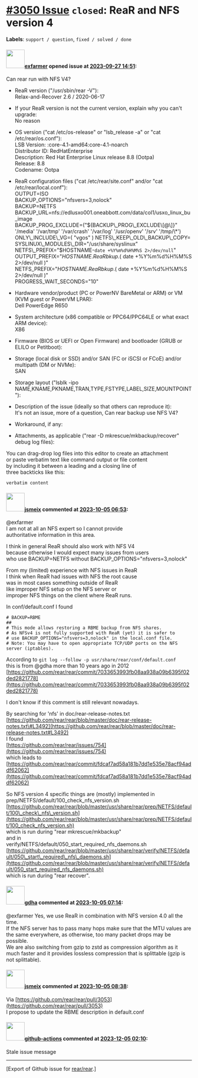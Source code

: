 [\#3050 Issue](https://github.com/rear/rear/issues/3050) `closed`: ReaR and NFS version 4
=========================================================================================

**Labels**: `support / question`, `fixed / solved / done`

#### <img src="https://avatars.githubusercontent.com/u/77739333?v=4" width="50">[exfarmer](https://github.com/exfarmer) opened issue at [2023-09-27 14:51](https://github.com/rear/rear/issues/3050):

Can rear run with NFS V4?

-   ReaR version ("/usr/sbin/rear -V"):  
    Relax-and-Recover 2.6 / 2020-06-17

-   If your ReaR version is not the current version, explain why you
    can't upgrade:  
    No reason

-   OS version ("cat /etc/os-release" or "lsb\_release -a" or "cat
    /etc/rear/os.conf"):  
    LSB Version: :core-4.1-amd64:core-4.1-noarch  
    Distributor ID: RedHatEnterprise  
    Description: Red Hat Enterprise Linux release 8.8 (Ootpa)  
    Release: 8.8  
    Codename: Ootpa

-   ReaR configuration files ("cat /etc/rear/site.conf" and/or "cat
    /etc/rear/local.conf"):  
    OUTPUT=ISO  
    BACKUP\_OPTIONS="nfsvers=3,nolock"  
    BACKUP=NETFS  
    BACKUP\_URL=nfs://edlusxo001.oneabbott.com/data/col1/usxo\_linux\_bu\_image  
    BACKUP\_PROG\_EXCLUDE=("${BACKUP\_PROG\_EXCLUDE\[@\]}" '/media'
    '/var/tmp' '/var/crash' '/var/log' '/usr/openv' '/srv' '/tmp/\*')  
    ONLY\_INCLUDE\_VG=( "vgos" )  
    NETFS\_KEEP\_OLD\_BACKUP\_COPY=  
    SYSLINUX\_MODULES\_DIR="/usr/share/syslinux"  
    NETFS\_PREFIX="$HOSTNAME-`date +%Y%m%d%H%M%S 2>/dev/null`"  
    OUTPUT\_PREFIX="$HOSTNAME.ReaRbkup.$( date +%Y%m%d%H%M%S
    2&gt;/dev/null )"  
    NETFS\_PREFIX="$HOSTNAME.ReaRbkup.$( date +%Y%m%d%H%M%S
    2&gt;/dev/null )"  
    PROGRESS\_WAIT\_SECONDS="10"

-   Hardware vendor/product (PC or PowerNV BareMetal or ARM) or VM (KVM
    guest or PowerVM LPAR):  
    Dell PowerEdge R650

-   System architecture (x86 compatible or PPC64/PPC64LE or what exact
    ARM device):  
    X86

-   Firmware (BIOS or UEFI or Open Firmware) and bootloader (GRUB or
    ELILO or Petitboot):

-   Storage (local disk or SSD) and/or SAN (FC or iSCSI or FCoE) and/or
    multipath (DM or NVMe):  
    SAN

-   Storage layout ("lsblk -ipo
    NAME,KNAME,PKNAME,TRAN,TYPE,FSTYPE,LABEL,SIZE,MOUNTPOINT"):

-   Description of the issue (ideally so that others can reproduce
    it):  
    It's not an issue, more of a question, Can rear backup use NFS V4?

-   Workaround, if any:

-   Attachments, as applicable ("rear -D mkrescue/mkbackup/recover"
    debug log files):

You can drag-drop log files into this editor to create an attachment  
or paste verbatim text like command output or file content  
by including it between a leading and a closing line of  
three backticks like this:

    verbatim content

#### <img src="https://avatars.githubusercontent.com/u/1788608?u=925fc54e2ce01551392622446ece427f51e2f0ce&v=4" width="50">[jsmeix](https://github.com/jsmeix) commented at [2023-10-05 06:53](https://github.com/rear/rear/issues/3050#issuecomment-1748197886):

@exfarmer  
I am not at all an NFS expert so I cannot provide  
authoritative information in this area.

I think in general ReaR should also work with NFS V4  
because otherwise I would expect many issues from users  
who use BACKUP=NETFS without BACKUP\_OPTIONS="nfsvers=3,nolock"

From my (limited) experience with NFS issues in ReaR  
I think when ReaR had issues with NFS the root cause  
was in most cases something outside of ReaR  
like improper NFS setup on the NFS server or  
improper NFS things on the client where ReaR runs.

In conf/default.conf I found

    # BACKUP=RBME
    ##
    # This mode allows restoring a RBME backup from NFS shares.
    # As NFSv4 is not fully supported with ReaR (yet) it is safer to
    # use BACKUP_OPTIONS="nfsvers=3,nolock" in the local.conf file.
    # Note: You may have to open appropriate TCP/UDP ports on the NFS server (iptables).

According to `git log --follow -p usr/share/rear/conf/default.conf`  
this is from @gdha more than 10 years ago in 2012  
[https://github.com/rear/rear/commit/7033653993fb08aa938a09b6395f02ded2821778](https://github.com/rear/rear/commit/7033653993fb08aa938a09b6395f02ded2821778)

I don't know if this comment is still relevant nowadays.

By searching for 'nfs' in doc/rear-release-notes.txt  
[https://github.com/rear/rear/blob/master/doc/rear-release-notes.txt\#L3492](https://github.com/rear/rear/blob/master/doc/rear-release-notes.txt#L3492)  
I found  
[https://github.com/rear/rear/issues/754](https://github.com/rear/rear/issues/754)  
which leads to  
[https://github.com/rear/rear/commit/fdcaf7ad58a181b7dd1e535e78acf94addf62062](https://github.com/rear/rear/commit/fdcaf7ad58a181b7dd1e535e78acf94addf62062)

So NFS version 4 specific things are (mostly) implemented in  
prep/NETFS/default/100\_check\_nfs\_version.sh  
[https://github.com/rear/rear/blob/master/usr/share/rear/prep/NETFS/default/100\_check\_nfs\_version.sh](https://github.com/rear/rear/blob/master/usr/share/rear/prep/NETFS/default/100_check_nfs_version.sh)  
which is run during "rear mkrescue/mkbackup"  
and in  
verify/NETFS/default/050\_start\_required\_nfs\_daemons.sh  
[https://github.com/rear/rear/blob/master/usr/share/rear/verify/NETFS/default/050\_start\_required\_nfs\_daemons.sh](https://github.com/rear/rear/blob/master/usr/share/rear/verify/NETFS/default/050_start_required_nfs_daemons.sh)  
which is run during "rear recover".

#### <img src="https://avatars.githubusercontent.com/u/888633?u=cdaeb31efcc0048d3619651aa18dd4b76e636b21&v=4" width="50">[gdha](https://github.com/gdha) commented at [2023-10-05 07:14](https://github.com/rear/rear/issues/3050#issuecomment-1748226221):

@exfarmer Yes, we use ReaR in combination with NFS version 4.0 all the
time.  
If the NFS server has to pass many hops make sure that the MTU values
are the same everywhere, as otherwise, too many packet drops may be
possible.  
We are also switching from gzip to zstd as compression algorithm as it
much faster and it provides lossless compression that is splittable
(gzip is not splittable).

#### <img src="https://avatars.githubusercontent.com/u/1788608?u=925fc54e2ce01551392622446ece427f51e2f0ce&v=4" width="50">[jsmeix](https://github.com/jsmeix) commented at [2023-10-05 08:38](https://github.com/rear/rear/issues/3050#issuecomment-1748383871):

Via
[https://github.com/rear/rear/pull/3053](https://github.com/rear/rear/pull/3053)  
I propose to update the RBME description in default.conf

#### <img src="https://avatars.githubusercontent.com/in/15368?v=4" width="50">[github-actions](https://github.com/apps/github-actions) commented at [2023-12-05 02:10](https://github.com/rear/rear/issues/3050#issuecomment-1839879508):

Stale issue message

------------------------------------------------------------------------

\[Export of Github issue for
[rear/rear](https://github.com/rear/rear).\]

